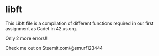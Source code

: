 # libft

This Libft file is a compilation of different functions required in our first assignment as Cadet in 42.us.org. 


Only 2 more errors!!!


Check me out on Steemit.com/@smurf123444
